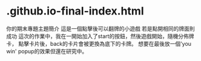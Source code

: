 # .github.io-final-index.html
你的期末專題主題簡介
這是一個點擊後可以翻牌的小遊戲
若是點開相同的牌面則成功
這次的作業中，我在一開始加入了start的按鈕，然後遊戲開始，隨機分佈牌卡，
點擊卡片後，back的卡片會被更換為底下的卡牌。
想要在最後放一個'you win' popup的效果但還在研究中。 

